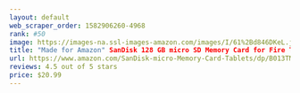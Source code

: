 ```yaml
---
layout: default 
﻿web_scraper_order: 1582906260-4968
rank: #50
image: https://images-na.ssl-images-amazon.com/images/I/61%2Bd846DKeL.jpg
title: "Made for Amazon" SanDisk 128 GB micro SD Memory Card for Fire Tablets and Fire TV
url: https://www.amazon.com/SanDisk-micro-Memory-Card-Tablets/dp/B013TMNPBQ/ref=zg_mw_amazon-devices_50?_encoding=UTF8&psc=1&refRID=HA8PT8MYS6XM4Z96RW7T
reviews: 4.5 out of 5 stars
price: $20.99 
---
```

